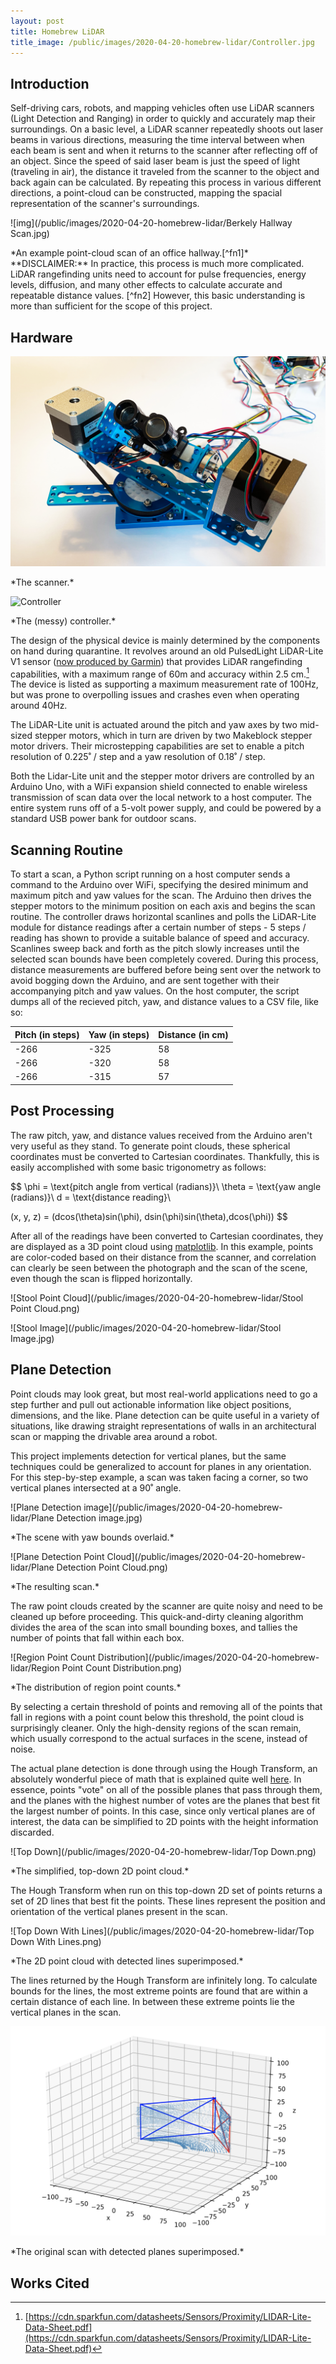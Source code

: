 ```yaml
---
layout: post
title: Homebrew LiDAR
title_image: /public/images/2020-04-20-homebrew-lidar/Controller.jpg
---
```


## Introduction

Self-driving cars, robots, and mapping vehicles often use LiDAR scanners (Light Detection and Ranging) in order to quickly and accurately map their surroundings. On a basic level, a LiDAR scanner repeatedly shoots out laser beams in various directions, measuring the time interval between when each beam is sent and when it returns to the scanner after reflecting off of an object. Since the speed of said laser beam is just the speed of light (traveling in air), the distance it traveled from the scanner to the object and back again can be calculated. By repeating this process in various different directions, a point-cloud can be constructed, mapping the spacial representation of the scanner's surroundings.


![img](/public/images/2020-04-20-homebrew-lidar/Berkely Hallway Scan.jpg)
<div class="caption" markdown="1">
*An example point-cloud scan of an office hallway.[^fn1]*
</div>
**DISCLAIMER:** In practice, this process is much more complicated. LiDAR rangefinding units need to account for pulse frequencies, energy levels, diffusion, and many other effects to calculate accurate and repeatable distance values. [^fn2] However, this basic understanding is more than sufficient for the scope of this project.



## Hardware

![Scanner](/public/images/2020-04-20-homebrew-lidar/Scanner.jpg)
<div class="caption" markdown="1">
*The scanner.*
</div>


![Controller](/public/images/2020-04-20-homebrew-lidar/Controller.jpg)
<div class="caption" markdown="1">
*The (messy) controller.*
</div>

The design of the physical device is mainly determined by the components on hand during quarantine. It revolves around an old PulsedLight LiDAR-Lite V1 sensor ([now produced by Garmin](https://buy.garmin.com/en-US/US/p/557294)) that provides LiDAR rangefinding capabilities, with a maximum range of 60m and accuracy within 2.5 cm.[^fn3] The device is listed as supporting a maximum measurement rate of 100Hz, but was prone to overpolling issues and crashes even when operating around 40Hz.



The LiDAR-Lite unit is actuated around the pitch and yaw axes by two mid-sized stepper motors, which in turn are driven by two Makeblock stepper motor drivers. Their microstepping capabilities are set to enable a pitch resolution of 0.225˚ / step and a yaw resolution of 0.18˚ / step.



Both the Lidar-Lite unit and the stepper motor drivers are controlled by an Arduino Uno, with a WiFi expansion shield connected to enable wireless transmission of scan data over the local network to a host computer. The entire system runs off of a 5-volt power supply, and could be powered by a standard USB power bank for outdoor scans.



## Scanning Routine

To start a scan, a Python script running on a host computer sends a command to the Arduino over WiFi, specifying the desired minimum and maximum pitch and yaw values for the scan. The Arduino then drives the stepper motors to the minimum position on each axis and begins the scan routine. The controller draws horizontal scanlines and polls the LiDAR-Lite module for distance readings after a certain number of steps - 5 steps / reading has shown to provide a suitable balance of speed and accuracy. Scanlines sweep back and forth as the pitch slowly increases until the selected scan bounds have been completely covered. During this process, distance measurements are buffered before being sent over the network to avoid bogging down the Arduino, and are sent together with their accompanying pitch and yaw values. On the host computer, the script dumps all of the recieved pitch, yaw, and distance values to a CSV file, like so:

| Pitch (in steps) | Yaw (in steps) | Distance (in cm) |
| ---------------- | -------------- | ---------------- |
| -266             | -325           | 58               |
| -266             | -320           | 58               |
| -266             | -315           | 57               |



## Post Processing

The raw pitch, yaw, and distance values received from the Arduino aren't very useful as they stand. To generate point clouds, these spherical coordinates must be converted to Cartesian coordinates. Thankfully, this is easily accomplished with some basic trigonometry as follows:

$$
\phi = \text{pitch angle from vertical (radians)}\\
\theta = \text{yaw angle (radians)}\\
d = \text{distance reading}\\

(x, y, z) = (dcos(\theta)sin(\phi), dsin(\phi)sin(\theta),dcos(\phi))
$$

After all of the readings have been converted to Cartesian coordinates, they are displayed as a 3D point cloud using [matplotlib](https://matplotlib.org/). In this example, points are color-coded based on their distance from the scanner, and correlation can clearly be seen between the photograph and the scan of the scene, even though the scan is flipped horizontally.

![Stool Point Cloud](/public/images/2020-04-20-homebrew-lidar/Stool Point Cloud.png)



![Stool Image](/public/images/2020-04-20-homebrew-lidar/Stool Image.jpg)



## Plane Detection

Point clouds may look great, but most real-world applications need to go a step further and pull out actionable information like object positions, dimensions, and the like. Plane detection can be quite useful in a variety of situations, like drawing straight representations of walls in an architectural scan or mapping the drivable area around a robot.

This project implements detection for vertical planes, but the same techniques could be generalized to account for planes in any orientation. For this step-by-step example, a scan was taken facing a corner, so two vertical planes intersected at a 90˚ angle.

![Plane Detection image](/public/images/2020-04-20-homebrew-lidar/Plane Detection image.jpg)

<div class="caption" markdown="1">
*The scene with yaw bounds overlaid.*
</div>

![Plane Detection Point Cloud](/public/images/2020-04-20-homebrew-lidar/Plane Detection Point Cloud.png)

<div class="caption" markdown="1">
*The resulting scan.*
</div>

The raw point clouds created by the scanner are quite noisy and need to be cleaned up before proceeding. This quick-and-dirty cleaning algorithm divides the area of the scan into small bounding boxes, and tallies the number of points that fall within each box.

![Region Point Count Distribution](/public/images/2020-04-20-homebrew-lidar/Region Point Count Distribution.png)

<div class="caption" markdown="1">
*The distribution of region point counts.*
</div>

By selecting a certain threshold of points and removing all of the points that fall in regions with a point count below this threshold, the point cloud is surprisingly cleaner. Only the high-density regions of the scan remain, which usually correspond to the actual surfaces in the scene, instead of noise.

The actual plane detection is done through using the Hough Transform, an absolutely wonderful piece of math that is explained quite well [here](https://www.youtube.com/watch?v=4zHbI-fFIlI). In essence, points "vote" on all of the possible planes that pass through them, and the planes with the highest number of votes are the planes that best fit the largest number of points. In this case, since only vertical planes are of interest, the data can be simplified to 2D points with the height information discarded.

![Top Down](/public/images/2020-04-20-homebrew-lidar/Top Down.png)

<div class="caption" markdown="1">
*The simplified, top-down 2D point cloud.*
</div>

The Hough Transform when run on this top-down 2D set of points returns a set of 2D lines that best fit the points. These lines represent the position and orientation of the vertical planes present in the scan.

![Top Down With Lines](/public/images/2020-04-20-homebrew-lidar/Top Down With Lines.png)

<div class="caption" markdown="1">
*The 2D point cloud with detected lines superimposed.*
</div>

The lines returned by the Hough Transform are infinitely long. To calculate bounds for the lines, the most extreme points are found that are within a certain distance of each line. In between these extreme points lie the vertical planes in the scan.

![Planes](/public/images/2020-04-20-homebrew-lidar/Planes.png)

<div class="caption" markdown="1">
*The original scan with detected planes superimposed.*
</div>

## Works Cited

[^fn1]: [http://www-video.eecs.berkeley.edu/research/indoor/](http://www-video.eecs.berkeley.edu/research/indoor/)
[^fn2]: [https://static.garmin.com/pumac/LIDAR_Lite_v3_Operation_Manual_and_Technical_Specifications.pdf](https://static.garmin.com/pumac/LIDAR_Lite_v3_Operation_Manual_and_Technical_Specifications.pdf)
[^fn3]: [https://cdn.sparkfun.com/datasheets/Sensors/Proximity/LIDAR-Lite-Data-Sheet.pdf](https://cdn.sparkfun.com/datasheets/Sensors/Proximity/LIDAR-Lite-Data-Sheet.pdf)
